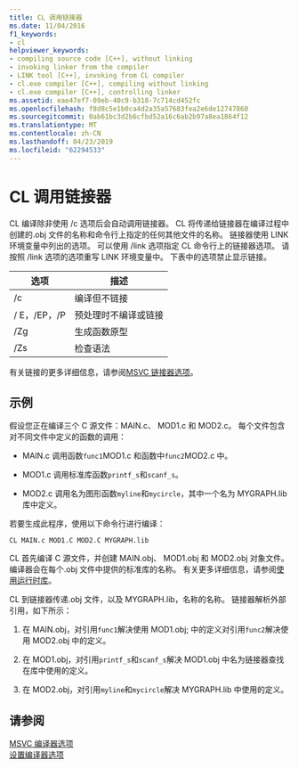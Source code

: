 ```yaml
---
title: CL 调用链接器
ms.date: 11/04/2016
f1_keywords:
- cl
helpviewer_keywords:
- compiling source code [C++], without linking
- invoking linker from the compiler
- LINK tool [C++], invoking from CL compiler
- cl.exe compiler [C++], compiling without linking
- cl.exe compiler [C++], controlling linker
ms.assetid: eae47ef7-09eb-40c9-b318-7c714cd452fc
ms.openlocfilehash: f8d8c5e1b0ca4d2a35a57683fea2e6de12747860
ms.sourcegitcommit: 0ab61bc3d2b6cfbd52a16c6ab2b97a8ea1864f12
ms.translationtype: MT
ms.contentlocale: zh-CN
ms.lasthandoff: 04/23/2019
ms.locfileid: "62294533"
---
```

# <a name="cl-invokes-the-linker"></a>CL 调用链接器

CL 编译除非使用 /c 选项后会自动调用链接器。 CL 将传递给链接器在编译过程中创建的.obj 文件的名称和命令行上指定的任何其他文件的名称。 链接器使用 LINK 环境变量中列出的选项。 可以使用 /link 选项指定 CL 命令行上的链接器选项。 请按照 /link 选项的选项重写 LINK 环境变量中。 下表中的选项禁止显示链接。

|选项|描述|
|------------|-----------------|
|/c|编译但不链接|
|/ E，/EP，/P|预处理时不编译或链接|
|/Zg|生成函数原型|
|/Zs|检查语法|

有关链接的更多详细信息，请参阅[MSVC 链接器选项](linker-options.md)。

## <a name="example"></a>示例

假设您正在编译三个 C 源文件：MAIN.c、 MOD1.c 和 MOD2.c。 每个文件包含对不同文件中定义的函数的调用：

- MAIN.c 调用函数`func1`MOD1.c 和函数中`func2`MOD2.c 中。

- MOD1.c 调用标准库函数`printf_s`和`scanf_s`。

- MOD2.c 调用名为图形函数`myline`和`mycircle`，其中一个名为 MYGRAPH.lib 库中定义。

若要生成此程序，使用以下命令行进行编译：

```
CL MAIN.c MOD1.C MOD2.C MYGRAPH.lib
```

CL 首先编译 C 源文件，并创建 MAIN.obj、 MOD1.obj 和 MOD2.obj 对象文件。编译器会在每个.obj 文件中提供的标准库的名称。 有关更多详细信息，请参阅[使用运行时库](md-mt-ld-use-run-time-library.md)。

CL 到链接器传递.obj 文件，以及 MYGRAPH.lib，名称的名称。 链接器解析外部引用，如下所示：

1. 在 MAIN.obj，对引用`func1`解决使用 MOD1.obj; 中的定义对引用`func2`解决使用 MOD2.obj 中的定义。

1. 在 MOD1.obj，对引用`printf_s`和`scanf_s`解决 MOD1.obj 中名为链接器查找在库中使用的定义。

1. 在 MOD2.obj，对引用`myline`和`mycircle`解决 MYGRAPH.lib 中使用的定义。

## <a name="see-also"></a>请参阅

[MSVC 编译器选项](compiler-options.md)<br/>
[设置编译器选项](compiler-command-line-syntax.md)
